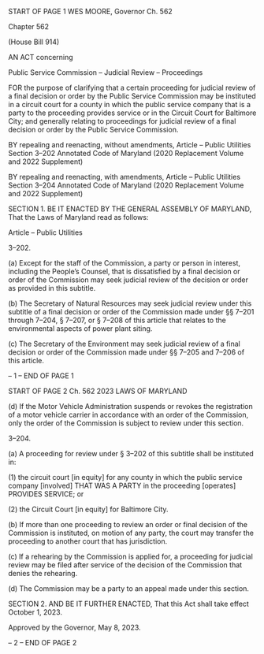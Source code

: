 START OF PAGE 1
WES MOORE, Governor Ch. 562

Chapter 562

(House Bill 914)

AN ACT concerning

Public Service Commission – Judicial Review – Proceedings

FOR the purpose of clarifying that a certain proceeding for judicial review of a final decision
or order by the Public Service Commission may be instituted in a circuit court for a
county in which the public service company that is a party to the proceeding provides
service or in the Circuit Court for Baltimore City; and generally relating to
proceedings for judicial review of a final decision or order by the Public Service
Commission.

BY repealing and reenacting, without amendments,
Article – Public Utilities
Section 3–202
Annotated Code of Maryland
(2020 Replacement Volume and 2022 Supplement)

BY repealing and reenacting, with amendments,
Article – Public Utilities
Section 3–204
Annotated Code of Maryland
(2020 Replacement Volume and 2022 Supplement)

SECTION 1. BE IT ENACTED BY THE GENERAL ASSEMBLY OF MARYLAND,
That the Laws of Maryland read as follows:

Article – Public Utilities

3–202.

(a) Except for the staff of the Commission, a party or person in interest, including
the People’s Counsel, that is dissatisfied by a final decision or order of the Commission may
seek judicial review of the decision or order as provided in this subtitle.

(b) The Secretary of Natural Resources may seek judicial review under this
subtitle of a final decision or order of the Commission made under §§ 7–201 through 7–204,
§ 7–207, or § 7–208 of this article that relates to the environmental aspects of power plant
siting.

(c) The Secretary of the Environment may seek judicial review of a final decision
or order of the Commission made under §§ 7–205 and 7–206 of this article.

– 1 –
END OF PAGE 1

START OF PAGE 2
Ch. 562 2023 LAWS OF MARYLAND

(d) If the Motor Vehicle Administration suspends or revokes the registration of a
motor vehicle carrier in accordance with an order of the Commission, only the order of the
Commission is subject to review under this section.

3–204.

(a) A proceeding for review under § 3–202 of this subtitle shall be instituted in:

(1) the circuit court [in equity] for any county in which the public service
company [involved] THAT WAS A PARTY in the proceeding [operates] PROVIDES
SERVICE; or

(2) the Circuit Court [in equity] for Baltimore City.

(b) If more than one proceeding to review an order or final decision of the
Commission is instituted, on motion of any party, the court may transfer the proceeding to
another court that has jurisdiction.

(c) If a rehearing by the Commission is applied for, a proceeding for judicial
review may be filed after service of the decision of the Commission that denies the
rehearing.

(d) The Commission may be a party to an appeal made under this section.

SECTION 2. AND BE IT FURTHER ENACTED, That this Act shall take effect
October 1, 2023.

Approved by the Governor, May 8, 2023.

– 2 –
END OF PAGE 2